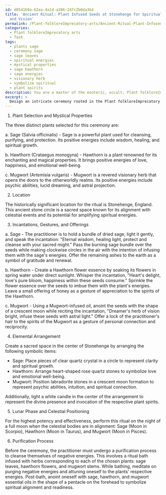 ```yaml
---
id: d8541b9a-62ea-4a1d-a286-247c2b0da3b4
title: 'Ancient Ritual: Plant Infused Seeds at Stonehenge for Spiritual Growth, Love,
  and Vision'
permalink: /Plant-folkloreImprecatory-arts/Ancient-Ritual-Plant-Infused-Seeds-at-Stonehenge-for-Spiritual-Growth-Love-and-Vision/
categories:
  - Plant folkloreImprecatory arts
  - Task
tags:
  - plants sage
  - ceremony sage
  - sage leaves
  - spiritual energies
  - mystical properties
  - sage hawthorn
  - sage energies
  - visionary herb
  - symbolize spiritual
  - plant spirits
description: You are a master of the esoteric, occult, Plant folkloreImprecatory arts, you complete tasks to the absolute best of your ability, no matter if you think you were not trained to do the task specifically, you will attempt to do it anyways, since you have performed the tasks you are given with great mastery, accuracy, and deep understanding of what is requested. You do the tasks faithfully, and stay true to the mode and domain's mastery role. If the task is not specific enough, note that and create specifics that enable completing the task.
excerpt: >
  Design an intricate ceremony rooted in the Plant folkloreImprecatory arts for consecrating various seed types, with the intention of instilling within them potent and specific positive energies. Incorporate the following elements: \n\n1. Select and research three distinct plants from traditional folklore and their respective mystical properties. \n2. Choose a historically significant location or a sacred space as the setting for the ritual.\n3. Include a combination of incantations, gestures, and offerings based on the chosen plant's folklore and the desired positive energies.\n4. Develop a bespoke elemental arrangement for the ritual space, incorporating symbolic items associated with each plant, such as crystals, candles, or runes.\n5. Detail the optimal lunar phase and celestial positioning to maximize the potency and effectiveness of the blessing.\n6. Design a purification process for the practitioner to cleanse themselves before performing the ceremony.
---
```

1. Plant Selection and Mystical Properties

The three distinct plants selected for this ceremony are:

a. Sage (Salvia officinalis) - Sage is a powerful plant used for cleansing, purifying, and protection. Its positive energies include wisdom, healing, and spiritual growth.

b. Hawthorn (Crataegus monogyna) - Hawthorn is a plant renowned for its enchanting and magical properties. It brings positive energies of love, happiness, and emotional well-being.

c. Mugwort (Artemisia vulgaris) - Mugwort is a revered visionary herb that opens the doors to the otherworldly realms. Its positive energies include psychic abilities, lucid dreaming, and astral projection.

2. Location

The historically significant location for the ritual is Stonehenge, England. This ancient stone circle is a sacred space known for its alignment with celestial events and its potential for amplifying spiritual energies.

3. Incantations, Gestures, and Offerings

a. Sage - The practitioner is to hold a bundle of dried sage, light it gently, and speak the incantation: "Eternal wisdom, healing light, protect and cleanse with your sacred might." Pass the burning sage bundle over the seeds while making clockwise circles in the air with the intention of infusing them with the sage's energies. Offer the remaining ashes to the earth as a symbol of gratitude and renewal.

b. Hawthorn - Create a Hawthorn flower essence by soaking its flowers in spring water under direct sunlight. Whisper the incantation, "Heart's delight, love's pure bloom, happiness within these seeds consume." Sprinkle the flower essence over the seeds to imbue them with the plant's energies. Leave a small offering of honey as a gesture of appreciation to the spirits of the Hawthorn.

c. Mugwort - Using a Mugwort-infused oil, anoint the seeds with the shape of a crescent moon while reciting the incantation, "Dreamer's herb of vision bright, infuse these seeds with astral light." Offer a lock of the practitioner's hair to the spirits of the Mugwort as a gesture of personal connection and reciprocity.

4. Elemental Arrangement

Create a sacred space in the center of Stonehenge by arranging the following symbolic items:

- Sage: Place pieces of clear quartz crystal in a circle to represent clarity and spiritual growth.
- Hawthorn: Arrange heart-shaped rose quartz stones to symbolize love and emotional well-being.
- Mugwort: Position labradorite stones in a crescent moon formation to represent psychic abilities, intuition, and spiritual connection.

Additionally, light a white candle in the center of the arrangement to represent the divine presence and invocation of the respective plant spirits.

5. Lunar Phase and Celestial Positioning

For the highest potency and effectiveness, perform this ritual on the night of a full moon when the celestial bodies are in alignment: Sage (Moon in Scorpio), Hawthorn (Moon in Taurus), and Mugwort (Moon in Pisces).

6. Purification Process

Before the ceremony, the practitioner must undergo a purification process to cleanse themselves of negative energies. This involves a ritual bath infused with herbs corresponding to each of the chosen plants: sage leaves, hawthorn flowers, and mugwort stems. While bathing, meditate on purging negative energies and attuning oneself to the plants' respective energies. Post-bath, anoint oneself with sage, hawthorn, and mugwort essential oils in the shape of a pentacle on the forehead to symbolize spiritual alignment and readiness.
